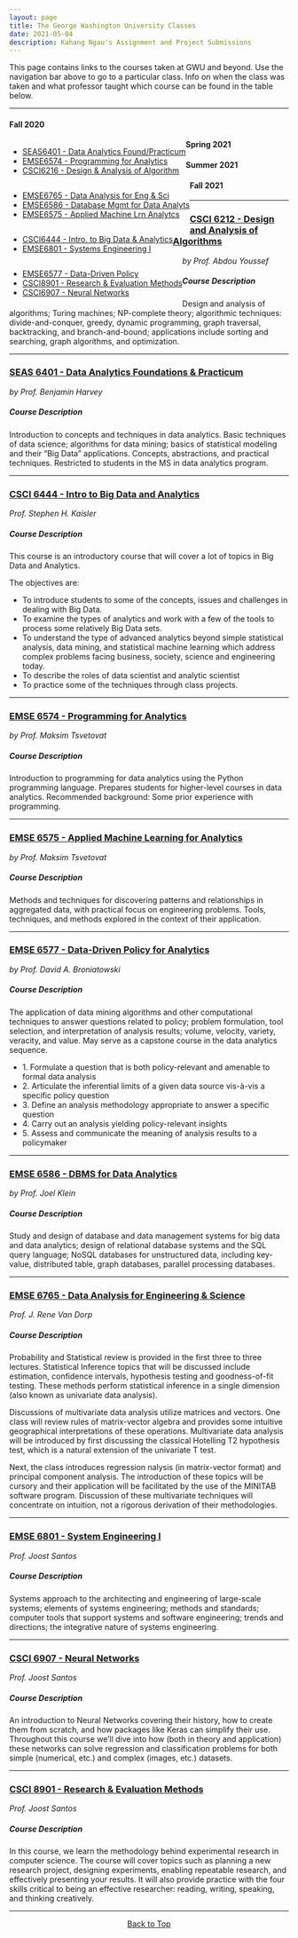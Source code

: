 ```yaml
---
layout: page
title: The George Washington University Classes
date: 2021-05-04
description: Kahang Ngau's Assignment and Project Submissions
---
```


This page contains links to the courses taken at GWU and beyond. Use the navigation bar above to go to a particular class. Info on when the class was taken and what professor taught which course can be found in the table below.

---
#### Fall 2020

<div class="navbar">
    <div class="navbar-inner">
        <ul class="nav" style="float:left">
            <li><a href="#course1">SEAS6401 - Data Analytics Found/Practicum</a></li> 
            <li><a href="#course2">EMSE6574 - Programming for Analytics</a></li> 
            <li><a href="#course3">CSCI6216 - Design & Analysis of Algorithm</a></li> 
        </ul>
    </div>
</div>

#### Spring 2021

<div class="navbar">
    <div class="navbar-inner">
        <ul class="nav" style="float:left">
            <li><a href="#course4">EMSE6765 - Data Analysis for Eng & Sci</a></li> 
            <li><a href="#course5">EMSE6586 - Database Mgmt for Data Analyts</a></li> 
            <li><a href="#course6">EMSE6575 - Applied Machine Lrn Analytcs</a></li> 
        </ul>
    </div>
</div>

#### Summer 2021

<div class="navbar">
    <div class="navbar-inner">
        <ul class="nav" style="float:left">
            <li><a href="#course7">CSCI6444 - Intro. to Big Data & Analytics</a></li> 
            <li><a href="#course8">EMSE6801 - Systems Engineering I</a></li> 
        </ul>
    </div>
</div>

#### Fall 2021

<div class="navbar">
    <div class="navbar-inner">
        <ul class="nav" style="float:left">
            <li><a href="#course9">EMSE6577 - Data-Driven Policy</a></li> 
            <li><a href="#course10">CSCI8901 - Research & Evaluation Methods</a></li> 
            <li><a href="#course11">CSCI6907 - Neural Networks</a></li> 
        </ul>
    </div>
</div>

---
       
### <a name="course3" href="{{ BASE_PATH }}/pages/CSCI6212.html">CSCI 6212 - Design and Analysis of Algorithms</a>
*by Prof. Abdou Youssef*
##### Course Description
Design and analysis of algorithms; Turing machines; NP-complete theory; algorithmic techniques: divide-and-conquer, greedy, dynamic programming, graph traversal, backtracking, and branch-and-bound; applications include sorting and searching, graph algorithms, and optimization.

---

### <a name="course1" href="{{ BASE_PATH }}/pages/SEAS6401.html">SEAS 6401 - Data Analytics Foundations & Practicum</a>
*by Prof. Benjamin Harvey*
##### Course Description
Introduction to concepts and techniques in data analytics. Basic techniques of data science; algorithms for data mining; basics of statistical modeling and their “Big Data” applications. Concepts, abstractions, and practical techniques. Restricted to students in the MS in data analytics program.

---

### <a name="course7" href="{{ BASE_PATH }}/pages/CSCI6444.html">CSCI 6444 - Intro to Big Data and Analytics</a>
*Prof. Stephen H. Kaisler*
##### Course Description
<p>This course is an introductory course that will cover a lot of topics in Big Data and Analytics.</p>
<p>The objectives are:</p>
<ul>
       <li>To introduce students to some of the concepts, issues and challenges in dealing with Big Data.</li>
       <li>To examine the types of analytics and work with a few of the tools to process some relatively Big Data sets.</li>
       <li>To understand the type of advanced analytics beyond simple statistical analysis, data mining, and statistical machine learning which address complex problems facing business, society, science and engineering today.</li>
       <li>To describe the roles of data scientist and analytic scientist</li>
       <li>To practice some of the techniques through class projects.</li>
</ul>

---

### <a name="course2" href="{{ BASE_PATH }}/pages/EMSE6574.html">EMSE 6574 - Programming for Analytics</a>
*by Prof. Maksim Tsvetovat*
##### Course Description
Introduction to programming for data analytics using the Python programming language. Prepares students for higher-level courses in data analytics. Recommended background: Some prior experience with programming.

---

### <a name="course6" href="{{ BASE_PATH }}/pages/EMSE6575.html">EMSE 6575 - Applied Machine Learning for Analytics</a>
*by Prof. Maksim Tsvetovat*
##### Course Description
Methods and techniques for discovering patterns and relationships in aggregated data, with practical focus on engineering problems. Tools, techniques, and methods explored in the context of their application.

---

### <a name="course9" href="{{ BASE_PATH }}/pages/EMSE6577.html">EMSE 6577 - Data-Driven Policy for Analytics</a>
*by Prof. David A. Broniatowski*
##### Course Description
<p>The application of data mining algorithms and other computational techniques to answer questions related to policy; problem formulation, tool selection, and interpretation of analysis results; volume, velocity, variety, veracity, and value. May serve as a capstone course in the data analytics sequence.</p>
<ul>
    <li>1. Formulate a question that is both policy-relevant and amenable to formal data analysis</li>
    <li>2. Articulate the inferential limits of a given data source vis-à-vis a specific policy question</li>
    <li>3. Define an analysis methodology appropriate to answer a specific question</li>
    <li>4. Carry out an analysis yielding policy-relevant insights</li>
    <li>5. Assess and communicate the meaning of analysis results to a policymaker</li>
</ul>

---

### <a name="course5" href="{{ BASE_PATH }}/pages/EMSE6586.html">EMSE 6586 - DBMS for Data Analytics</a>
*by Prof. Joel Klein*
##### Course Description
Study and design of database and data management systems for big data and data analytics; design of relational database systems and the SQL query language; NoSQL databases for unstructured data, including key-value, distributed table, graph databases, parallel processing databases. 

---

### <a name="course4" href="{{ BASE_PATH }}/pages/EMSE6765.html">EMSE 6765 - Data Analysis for Engineering & Science</a>
*Prof. J. Rene Van Dorp*
##### Course Description
<p>Probability and Statistical review is provided in the first three to three lectures. Statistical Inference topics that will be discussed include estimation, confidence intervals, hypothesis testing and goodness-of-fit testing. These methods perform statistical inference in a single dimension (also known as univariate data analysis).</p>
<p>Discussions of multivariate data analysis utilize matrices and vectors. One class will review rules of matrix-vector algebra and provides some intuitive geographical interpretations of these operations. Multivariate data analysis will be introduced by first discussing the classical Hotelling T2 hypothesis test, which is a natural extension of the univariate T test.</p>
<p>Next, the class introduces regression nalysis (in matrix-vector format) and principal component analysis. The introduction of these topics will be cursory and their application will be facilitated by the use of the MINITAB software program. Discussion of these multivariate techniques will concentrate on intuition, not a rigorous derivation of their methodologies.</p>

---

### <a name="course8" href="{{ BASE_PATH }}/pages/EMSE6801.html">EMSE 6801 - System Engineering I</a>
*Prof. Joost Santos*
##### Course Description
<p>Systems approach to the architecting and engineering of large-scale systems; elements of systems engineering; methods and standards; computer tools that support systems and software engineering; trends and directions; the integrative nature of systems engineering.</p>

---

### <a name="course11" href="{{ BASE_PATH }}/pages/EMSE6801.html">CSCI 6907 - Neural Networks</a>
*Prof. Joost Santos*
##### Course Description
<p>An introduction to Neural Networks covering their history, how to create them from scratch, and how packages like Keras can simplify their use. Throughout this course we’ll dive into how (both in theory and application) these networks can solve regression and classification problems for both simple (numerical, etc.) and complex (images, etc.) datasets.</p>

---

### <a name="course10" href="{{ BASE_PATH }}/pages/EMSE6801.html">CSCI 8901 - Research & Evaluation Methods</a>
*Prof. Joost Santos*
##### Course Description
<p>In this course, we learn the methodology behind experimental research in computer science. The course will cover topics such as planning a new research project, designing experiments, enabling repeatable research, and effectively presenting your results. It will also provide practice with the four skills critical to being an effective researcher: reading, writing, speaking, and thinking creatively.</p>

---

<center><a href="#top">Back to Top</a></center>


